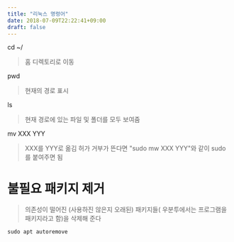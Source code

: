 ```yaml
---
title: "리눅스 명령어"
date: 2018-07-09T22:22:41+09:00
draft: false
---
```


cd ~/ 
> 홈 디렉토리로 이동

pwd
> 현재의 경로 표시

ls
> 현재 경로에 있는 파일 및 폴더를 모두 보여줌 

mv XXX YYY
> XXX를 YYY로 옮김 
> 허가 거부가 뜬다면 "sudo mw XXX YYY"와 같이 sudo를 붙여주면 됨 

# 불필요 패키지 제거

> 의존성이 떨어진 (사용하진 않은지 오래된) 패키지들( 우분투에서는 프로그램을 패키지라고 함)을 삭제해 준다

```
sudo apt autoremove 
```